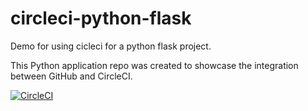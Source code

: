 # circleci-python-flask
Demo for using cicleci for a python flask project.

This Python application repo was created to showcase the integration between GitHub and CircleCI.

[![CircleCI](https://circleci.com/gh/ankur512512/circleci-python-flask.svg?style=svg)](https://circleci.com/gh/ankur512512/circleci-python-flask)
